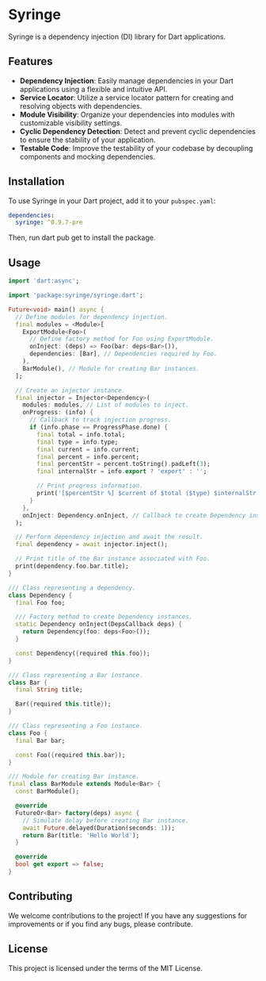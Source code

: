 # Syringe

Syringe is a dependency injection (DI) library for Dart applications.

## Features

- **Dependency Injection**: Easily manage dependencies in your Dart applications using a flexible and intuitive API.
- **Service Locator**: Utilize a service locator pattern for creating and resolving objects with dependencies.
- **Module Visibility**: Organize your dependencies into modules with customizable visibility settings.
- **Cyclic Dependency Detection**: Detect and prevent cyclic dependencies to ensure the stability of your application.
- **Testable Code**: Improve the testability of your codebase by decoupling components and mocking dependencies.

## Installation

To use Syringe in your Dart project, add it to your `pubspec.yaml`:

```yaml
dependencies:
  syringe: ^0.9.7-pre
```

Then, run dart pub get to install the package.

## Usage

```dart
import 'dart:async';

import 'package:syringe/syringe.dart';

Future<void> main() async {
  // Define modules for dependency injection.
  final modules = <Module>[
    ExportModule<Foo>(
      // Define factory method for Foo using ExportModule.
      onInject: (deps) => Foo(bar: deps<Bar>()),
      dependencies: [Bar], // Dependencies required by Foo.
    ),
    BarModule(), // Module for creating Bar instances.
  ];

  // Create an injector instance.
  final injector = Injector<Dependency>(
    modules: modules, // List of modules to inject.
    onProgress: (info) {
      // Callback to track injection progress.
      if (info.phase == ProgressPhase.done) {
        final total = info.total;
        final type = info.type;
        final current = info.current;
        final percent = info.percent;
        final percentStr = percent.toString().padLeft(3);
        final internalStr = info.export ? 'export' : '';

        // Print progress information.
        print('[$percentStr %] $current of $total ($type) $internalStr');
      }
    },
    onInject: Dependency.onInject, // Callback to create Dependency instances.
  );

  // Perform dependency injection and await the result.
  final dependency = await injector.inject();

  // Print title of the Bar instance associated with Foo.
  print(dependency.foo.bar.title);
}

/// Class representing a dependency.
class Dependency {
  final Foo foo;

  /// Factory method to create Dependency instances.
  static Dependency onInject(DepsCallback deps) {
    return Dependency(foo: deps<Foo>());
  }

  const Dependency({required this.foo});
}

/// Class representing a Bar instance.
class Bar {
  final String title;

  Bar({required this.title});
}

/// Class representing a Foo instance.
class Foo {
  final Bar bar;

  const Foo({required this.bar});
}

/// Module for creating Bar instance.
final class BarModule extends Module<Bar> {
  const BarModule();

  @override
  FutureOr<Bar> factory(deps) async {
    // Simulate delay before creating Bar instance.
    await Future.delayed(Duration(seconds: 1));
    return Bar(title: 'Hello World');
  }

  @override
  bool get export => false;
}
```

## Contributing

We welcome contributions to the project! If you have any suggestions for improvements or if you find any bugs, please contribute.

## License

This project is licensed under the terms of the MIT License.